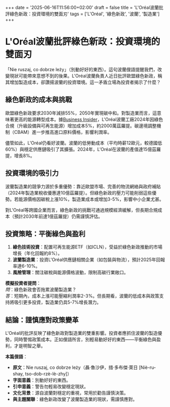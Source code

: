 +++ 
date = '2025-06-16T11:56:00+02:00' 
draft = false 
title = 'L'Oréal波蘭批評綠色新政：投資環境的雙面刃' 
tags = ['L'Oréal', '綠色新政', '波蘭', '製造業']
+++

# L'Oréal波蘭批評綠色新政：投資環境的雙面刃

「Nie ruszaj, co dobrze leży」（別動好好的東西）。這句波蘭俚語提醒我們，改變現狀可能帶來意想不到的後果。L'Oréal波蘭負責人近日批評歐盟綠色新政，稱其增加製造成本，卻讚揚波蘭的投資環境。這一矛盾立場為投資者揭示了什麼？

## 綠色新政的成本與挑戰

歐盟綠色新政要求2030年減排55%，2050年實現碳中和。對製造業而言，這意味著更高的能源轉型成本。據[Business Insider](https://businessinsider.com.pl/firmy/szefowa-fabryki-loreal-krytykuje-zielony-lad-i-chwali-polske-wspaniale-miejsce/e55xrpd)，L'Oréal波蘭工廠2024年因綠色合規（升級設備與可再生能源）增加成本5%，約2000萬茲羅提。碳邊境調整機制（CBAM）進一步推高進口原料價格，影響利潤率。

儘管如此，L'Oréal仍看好波蘭。波蘭的低勞動成本（平均時薪12歐元，較德國低60%）與穩定供應鏈吸引了其擴張。2024年，L'Oréal在波蘭的產值達15億茲羅提，增長8%。

## 投資環境的吸引力

波蘭製造業的競爭力源於多重優勢：靠近歐盟市場、完善的物流網絡與政府補貼（2024年製造業稅收優惠達10億茲羅提）。但綠色新政的壓力可能削弱這些優勢。若能源價格因碳稅上漲10%，製造業成本或增加3-5%，影響中小企業尤甚。

對L'Oréal等跨國企業而言，綠色新政的挑戰可通過規模經濟緩解，但長期合規成本（預計2030年前達1億茲羅提）仍需謹慎評估。

## 投資策略：平衡綠色與盈利

1. **綠色技術投資**：配置可再生能源ETF（如ICLN），受益於綠色新政推動的市場增長（年化回報約8%）。
2. **波蘭製造業**：投資L'Oréal供應鏈相關企業（如包裝與物流），預計2025年回報率達6-10%。
3. **風險管理**：關注碳稅與能源價格波動，限制高碳行業敞口。

**模擬投資者提問**：  
*問*：綠色新政會否拖累波蘭製造業？  
*答*：短期內，成本上漲可能壓縮利潤率2-3%。但長期看，波蘭的低成本與政策支持將吸引更多投資，製造業仍具5-7%增長潛力。

## 結論：謹慎應對政策變革

L'Oréal的批評反映了綠色新政對製造業的雙重影響。投資者應抓住波蘭的製造優勢，同時警惕政策成本。正如俚語所言，別輕易動好好的東西——平衡綠色與盈利，才是明智之舉。

**本篇俚語**：  
- **原文**：Nie ruszaj, co dobrze leży（聶·魯沙伊，措·多布傑·萊日 [Niè-ru-shay, tso-dob-rzè-lè-zhy]）  
- **字面意義**：別動好好的東西。  
- **引申意義**：警告勿輕易改變穩定現狀。  
- **文化背景**：源自波蘭對穩定的重視，常用於勸告謹慎決策。  
- **與主題關聯**：綠色新政改變了波蘭製造業的現狀，需謹慎應對。